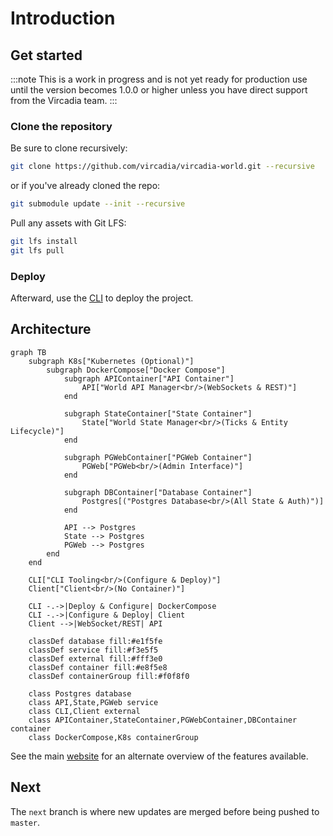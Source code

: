 # Introduction

## Get started

:::note
This is a work in progress and is not yet ready for production use until the version becomes 1.0.0 or higher unless you have direct support from the Vircadia team.
:::

### Clone the repository

Be sure to clone recursively:

```sh
git clone https://github.com/vircadia/vircadia-world.git --recursive
```
or if you've already cloned the repo:
```sh
git submodule update --init --recursive
```

Pull any assets with Git LFS:

```sh
git lfs install
git lfs pull
```

### Deploy

Afterward, use the [CLI](./cli/README.mdx) to deploy the project.

## Architecture

```mermaid
graph TB
    subgraph K8s["Kubernetes (Optional)"]
        subgraph DockerCompose["Docker Compose"]
            subgraph APIContainer["API Container"]
                API["World API Manager<br/>(WebSockets & REST)"]
            end
            
            subgraph StateContainer["State Container"]
                State["World State Manager<br/>(Ticks & Entity Lifecycle)"]
            end
            
            subgraph PGWebContainer["PGWeb Container"]
                PGWeb["PGWeb<br/>(Admin Interface)"]
            end
            
            subgraph DBContainer["Database Container"]
                Postgres[("Postgres Database<br/>(All State & Auth)")]
            end
            
            API --> Postgres
            State --> Postgres
            PGWeb --> Postgres
        end
    end
    
    CLI["CLI Tooling<br/>(Configure & Deploy)"]
    Client["Client<br/>(No Container)"]
    
    CLI -.->|Deploy & Configure| DockerCompose
    CLI -.->|Configure & Deploy| Client
    Client -->|WebSocket/REST| API
    
    classDef database fill:#e1f5fe
    classDef service fill:#f3e5f5
    classDef external fill:#fff3e0
    classDef container fill:#e8f5e8
    classDef containerGroup fill:#f0f8f0
    
    class Postgres database
    class API,State,PGWeb service
    class CLI,Client external
    class APIContainer,StateContainer,PGWebContainer,DBContainer container
    class DockerCompose,K8s containerGroup
```

See the main [website](https://vircadia.com) for an alternate overview of the features available.

## Next

The `next` branch is where new updates are merged before being pushed to `master`.
